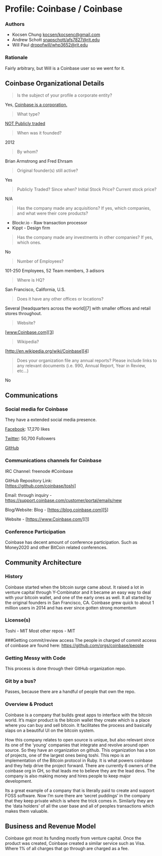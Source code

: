 Profile: Coinbase / Coinbase
==================

### Authors

- Kocsen Chung <kocsen/kocsenc@gmail.com>
- Andrew Schott <snapschott/afs7827@rit.edu>
- Will Paul <dropofwill/whp3652@rit.edu>

### Rationale

Fairly arbitrary, but Will is a Coinbase user so we went for it.


## Coinbase Organizational Details

> Is the subject of your profile a corporate entity?

Yes, [Coinbase is a corporation.][1]

> What type?

[NOT Publicly traded][1]

> When was it founded?

2012

> By whom?

Brian Armstrong and Fred Ehrsam

> Original founder(s) still active?

Yes

> Publicly Traded? Since when? Initial Stock Price? Current stock price?

N/A

> Has the company made any acquisitions? If yes, which companies, and what were their core products?

* Blockr.io - Raw transaction processor
* Kippt - Design firm

> Has the company made any investments in other companies? If yes, which ones.

No

> Number of Employees?

101-250 Employees, 52 Team members, 3 adisors

> Where is HQ?

San Francisco, California, U.S.

> Does it have any other offices or locations?

Several [headquarters across the world][7] with smaller offices and retail stores throughout.

> Website?

[www.Coinbase.com][3]

> Wikipedia?

[http://en.wikipedia.org/wiki/Coinbase][4]

> Does your organization file any annual reports? Please include links to any relevant documents (i.e. 990, Annual Report, Year in Review, etc...)

No


## Communications

### Social media for Coinbase

They have a extended social media presence.

[Facebook](https://www.facebook.com/Coinbase): 17,270 likes

[Twitter](https://twitter.com/Coinbase): 50,700 Followers

[GitHub](https://github.com/coinbase/toshi)

### Communications channels for Coinbase

IRC Channel: freenode \#Coinbase

GitHub Repository Link:  
[https://github.com/coinbase/toshi]

Email: through inquiry - https://support.coinbase.com/customer/portal/emails/new

Blog/Website: Blog - [https://blog.coinbase.com][5] 

Website - [https://www.Coinbase.com/][1]

### Conference Participation

Coinbase has decent amount of conference participation. Such as Money2020 and other BitCoin related conferences.

## Community Architecture

### History
Coinbase started when the bitcoin surge came about. It raised a lot in venture capital through Y-Combinator and it became an easy way to deal with your bitcoin wallet, and one of the early ones as well. It all started by the original founders in San Francisco, CA. Coinbase grew quick to about 1 million users in 2014 and has ever since gotten strong momentum

### License(s)
Toshi - MIT
Most other repos - MIT

###Getting commit/review access
The people in charged of commit access of coinbase are found here: https://github.com/orgs/coinbase/people

### Getting Messy with Code
This process is done through their GitHub organization repo. 

### Git by a bus?
Passes, because there are a handful of people that own the repo.

### Overview & Product
Coinbase is a company that builds great apps to interface with the bitcoin world. It’s major product is the bitcoin wallet they create which is a place where you can buy and sell bitcoin. It facilitates the process and basically slaps on a beautiful UI on the bitcoin system. 

How this company relates to open source is unique, but also relevant since its one of the ‘young’ companies that integrate and revolve around open source. So they have an organization on github. This organization has a ton of projects, one of the largest ones being toshi. This repo is an implementation of the Bitcoin protocol in Ruby. It is what powers coinbase and they help drive the project forward. There are currently 6 owners of the coinbase org in GH, so that leads me to believe they are the lead devs. The company is also making money and hires people to keep major development. 

Its a great example of a company that is literally paid to create and support FOSS software. Now I’m sure there are ‘secret puddings’ in the company that they keep private which is where the trick comes in. Similarly they are the ‘data holders’ of all the user base and all of peoples transactions which makes them valuable. 

## Business and Revenue Model
Coinbase got most its funding mostly from venture capital. Once the product was created, Coinbase created a similar service such as Visa. Where 1% of all charges that go through are charged as a fee. 

[1]: https://www.crunchbase.com/organization/coinbase
[2]: https://twitter.com/coinbase
[3]: https://www.coinbase.com/about
[4]: http://en.wikipedia.org/wiki/Coinbase
[5]: https://blog.coinbase.com
